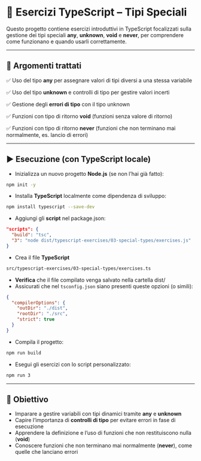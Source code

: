 # 📘 Esercizi TypeScript – Tipi Speciali

Questo progetto contiene esercizi introduttivi in TypeScript focalizzati sulla gestione dei tipi speciali **any**, **unknown**, **void** e **never**, per comprendere come funzionano e quando usarli correttamente.

---

## 🧠 Argomenti trattati

✅ Uso del tipo **any** per assegnare valori di tipi diversi a una stessa variabile

✅ Uso del tipo **unknown** e controlli di tipo per gestire valori incerti

✅ Gestione degli **errori di tipo** con il tipo unknown

✅ Funzioni con tipo di ritorno **void** (funzioni senza valore di ritorno)

✅ Funzioni con tipo di ritorno **never** (funzioni che non terminano mai normalmente, es. lancio di errori)

---

## ▶️ Esecuzione (con TypeScript locale)

* Inizializza un nuovo progetto **Node.js** (se non l’hai già fatto):

```bash
npm init -y
```

* Installa **TypeScript** localmente come dipendenza di sviluppo:

```bash
npm install typescript --save-dev
```

* Aggiungi gli **script** nel package.json:

```json
"scripts": {
  "build": "tsc",
  "3": "node dist/typescript-exercises/03-special-types/exercises.js"
}
```

* Crea il file **TypeScript**

```bash
src/typescript-exercises/03-special-types/exercises.ts
```

* **Verifica** che il file compilato venga salvato nella cartella dist/
* Assicurati che nel `tsconfig.json` siano presenti queste opzioni (o simili):

```json
{
  "compilerOptions": {
    "outDir": "./dist",
    "rootDir": "./src",
    "strict": true
  }
}
```

* Compila il progetto:

```bash
npm run build
```

* Esegui gli esercizi con lo script personalizzato:

```bash
npm run 3
```

---

## 🎯 Obiettivo

* Imparare a gestire variabili con tipi dinamici tramite **any** e **unknown**
* Capire l’importanza di **controlli di tipo** per evitare errori in fase di esecuzione
* Apprendere la definizione e l’uso di funzioni che non restituiscono nulla (**void**)
* Conoscere funzioni che non terminano mai normalmente (**never**), come quelle che lanciano errori